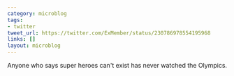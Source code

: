 ```yaml
---
category: microblog
tags:
- twitter
tweet_url: https://twitter.com/ExMember/status/230786978554195968
links: []
layout: microblog
---
```

Anyone who says super heroes can't exist has never watched the Olympics.
